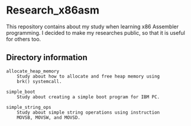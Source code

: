# Research_x86asm
This repository contains about my study when learning x86 Assembler
programming. I decided to make my researches public, so that it is
useful for others too.

## Directory information

    allocate_heap_memory
        Study about how to allocate and free heap memory using
        brk() systemcall.

    simple_boot
        Study about creating a simple boot program for IBM PC.

    simple_string_ops
        Study about simple string operations using instruction
        MOVSB, MOVSW, and MOVSD.